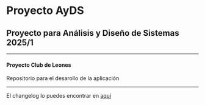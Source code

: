 <h1>Proyecto AyDS</h1>
<h2>Proyecto para Análisis y Diseño de Sistemas 2025/1</h2>
<hr>
<h4>Proyecto Club de Leones</h4>
<p>Repositorio para el desarollo de la aplicación</p>
<hr>
<p>El changelog lo puedes encontrar en <a href="https://akaxala.github.io/">aquí</a></p>
